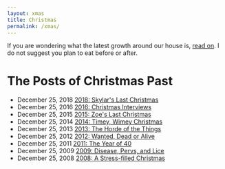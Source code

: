```yaml
---
layout: xmas
title: Christmas
permalink: /xmas/
---
```


<p class='xmas-blurb'>
If you are wondering what the latest growth around our house is, <a href='/xmas/2018/christmas2018.pdf'> read on</a>. I do not suggest you plan to eat before or after.
</p>

# The Posts of Christmas Past
<ul class="posts">
  <li style="background: url(/images/xmas2018/square.png) left center/cover no-repeat">
    <span class="post-date">December 25, 2018 </span>
      <a class="post-link" href="/xmas/2018/christmas2018.pdf">2018: Skylar's Last Christmas</a>
  </li>
  <li style="background: url(/images/xmas2016/square.png) left center/cover no-repeat">
    <span class="post-date">December 25, 2016 </span>
      <a class="post-link" href="/xmas/2016">2016: Christmas Interviews</a>
  </li>
  <li style="background: url(/images/xmas2015/zoe_selfie.jpg) left center/cover no-repeat">
    <span class="post-date">December 25, 2015 </span>
      <a class="post-link" href="/xmas/2015">2015: Zoe's Last Christmas</a>
  </li>
  <li style="background: url(/images/xmas2014/main.jpg) left center/cover no-repeat">
    <span class="post-date">December 25, 2014 </span>
      <a class="post-link" href="/xmas/2012">2014: Timey, Wimey Christmas</a>
  </li>
  <li style="background: url(/images/xmas2013/witw.jpg) left center/cover no-repeat">
    <span class="post-date">December 25, 2013 </span>
      <a class="post-link" href="/xmas/2012">2013: The Horde of the Things</a>
  </li>
  <li style="background: url(/images/xmas2012/wanted.jpg) left center/cover no-repeat">
    <span class="post-date">December 25, 2012 </span>
      <a class="post-link" href="/xmas/2012">2012: Wanted, Dead or Alive</a>
  </li>
  <li style="background: url(/images/xmas2011/xmas2011.jpg) left center/cover no-repeat">
    <span class="post-date">December 25, 2011 </span>
      <a class="post-link" href="/xmas/2011">2011: The Year of 40</a>
  </li>
  <li style="background: url(/images/xmas2009/index_files/us.jpg) left center/cover no-repeat">
    <span class="post-date">December 25, 2009 </span>
      <a class="post-link" href="/images/xmas2009">2009: Disease, Pervs, and Lice</a>
  </li>
  <li style="background: url(/images/xmas2008/xmas2008.png) left center/cover no-repeat">
    <span class="post-date">December 25, 2008 </span>
      <a class="post-link" href="/images/xmas2008/xmas2008.pdf">2008: A Stress-filled Christmas</a>
  </li>
</ul>
